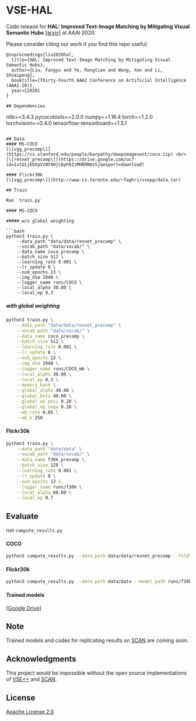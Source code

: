 # VSE-HAL
Code release for **HAL: Improved Text-Image Matching by Mitigating Visual Semantic Hubs** [\[arxiv\]](https://arxiv.org/pdf/1911.10097v1.pdf) at AAAI 2020.

Please consider citing our work if you find this repo useful:
```
@inproceedings{liu2020hal,
  title={HAL: Improved Text-Image Matching by Mitigating Visual Semantic Hubs},
  author={Liu, Fangyu and Ye, Rongtian and Wang, Xun and Li, Shuaipeng},
  booktitle={Thirty-Fourth AAAI Conference on Artificial Intelligence (AAAI-20)},
  year={2020}
}

## Dependencies
```
nltk==3.4.3
pycocotools==2.0.0
numpy==1.16.4
torch==1.2.0
torchvision==0.4.0
tensorflow-tensorboard==1.5.1
```

## Data
#### MS-COCO
[\[vgg_precomp\]](https://cs.stanford.edu/people/karpathy/deepimagesent/coco.zip) <br>
[\[resnet_precomp\]](https://drive.google.com/uc?id=1vtUijEbXpVzNt6HjC6ph8ZzMHRRNms5j&export=download)

#### Flickr30k
[\[vgg_precomp\]](http://www.cs.toronto.edu/~faghri/vsepp/data.tar)

## Train

Run `train.py`

#### MS-COCO

##### w/o global weighting

```bash
python3 train.py \
	--data_path "data/data/resnet_precomp" \
	--vocab_path "data/vocab/" \
	--data_name coco_precomp \
	--batch_size 512 \
	--learning_rate 0.001 \
	--lr_update 8 \
	--num_epochs 13 \
	--img_dim 2048 \
	--logger_name runs/COCO \
	--local_alpha 30.00 \
	--local_ep 0.3
```

##### with global weighting

```bash
python3 train.py \
	--data_path "data/data/resnet_precomp" \
	--vocab_path "data/vocab/" \
	--data_name coco_precomp \
	--batch_size 512 \
	--learning_rate 0.001 \
	--lr_update 8 \
	--num_epochs 13 \
	--img_dim 2048 \
	--logger_name runs/COCO_mb \
	--local_alpha 30.00 \
	--local_ep 0.3 \
	--memory_bank \
	--global_alpha 40.00 \
	--global_beta 40.00 \
	--global_ep_posi 0.20 \
	--global_ep_nega 0.10 \
 	--mb_rate 0.05 \
	--mb_k 250
```

#### Flickr30k

```bash
python3 train.py \
	--data_path "data/data" \
	--vocab_path "data/vocab/" \
	--data_name f30k_precomp \
	--batch_size 128 \
	--learning_rate 0.001 \
	--lr_update 8 \
	--num_epochs 13 \
	--logger_name runs/f30k \
	--local_alpha 60.00 \
	--local_ep 0.7
```

## Evaluate

run `compute_results.py`

#### COCO

```bash
python3 compute_results.py --data_path data/data/resnet_precomp --fold5 --model_path runs/COCO/model_best.pth.tar
```

#### Flickr30k

```bash
python3 compute_results.py --data_path data/data --model_path runs/f30k/model_best.pth.tar
```
#### Trained models
[\[Google Drive\]](https://drive.google.com/drive/folders/1H_EVBFxpYKObNo_CjV0pTaB24A1jWsSF)

## Note
Trained models and codes for replicating results on [SCAN](https://github.com/kuanghuei/SCAN) are coming soon.

## Acknowledgments
This project would be impossible without the open source implementations of [VSE++](https://github.com/fartashf/vsepp) and [SCAN](https://github.com/kuanghuei/SCAN).

## License
[Apache License 2.0](http://www.apache.org/licenses/LICENSE-2.0)
